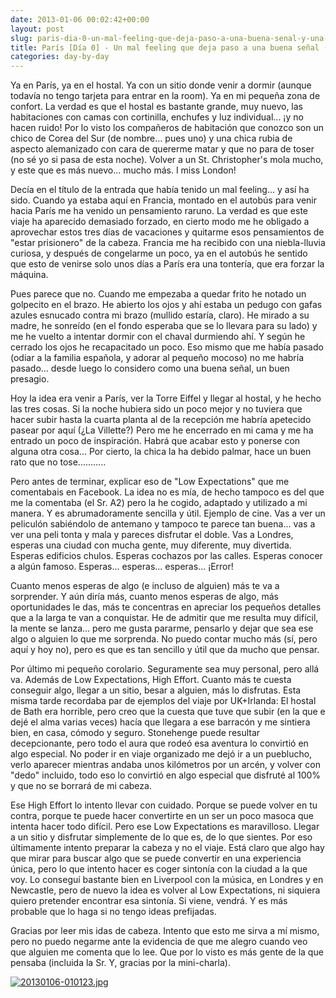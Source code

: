 ```yaml
---
date: 2013-01-06 00:02:42+00:00
layout: post
slug: paris-dia-0-un-mal-feeling-que-deja-paso-a-una-buena-senal-y-una-sorpresa
title: París [Día 0] - Un mal feeling que deja paso a una buena señal (y una sorpresa)
categories: day-by-day
---
```


Ya en París, ya en el hostal. Ya con un sitio donde venir a dormir (aunque todavía no tengo tarjeta para entrar en la room). Ya en mi pequeña zona de confort. La verdad es que el hostal es bastante grande, muy nuevo, las habitaciones con camas con cortinilla, enchufes y luz individual... ¡y no hacen ruido! Por lo visto los compañeros de habitación que conozco son un chico de Corea del Sur (de nombre... pues uno) y una chica rubia de aspecto alemanizado con cara de quererme matar y que no para de toser (no sé yo si pasa de esta noche). Volver a un St. Christopher's mola mucho, y este que es más nuevo... mucho más. I miss London!

Decía en el título de la entrada que había tenido un mal feeling... y así ha sido. Cuando ya estaba aquí en Francia, montado en el autobús para venir hacia París me ha venido un pensamiento raruno. La verdad es que este viaje ha aparecido demasiado forzado, en cierto modo me he obligado a aprovechar estos tres días de vacaciones y quitarme esos pensamientos de "estar prisionero" de la cabeza. Francia me ha recibido con una niebla-lluvia curiosa, y después de congelarme un poco, ya en el autobús he sentido que esto de venirse solo unos días a París era una tontería, que era forzar la máquina.

Pues parece que no. Cuando me empezaba a quedar frito he notado un golpecito en el brazo. He abierto los ojos y ahí estaba un pedugo con gafas azules esnucado contra mi brazo (mullido estaría, claro). He mirado a su madre, he sonreído (en el fondo esperaba que se lo llevara para su lado) y me he vuelto a intentar dormir con el chaval durmiendo ahí. Y según he cerrado los ojos he recapacitado un poco. Eso mismo que me había pasado (odiar a la familia española, y adorar al pequeño mocoso) no me habría pasado... desde luego lo considero como una buena señal, un buen presagio.

Hoy la idea era venir a París, ver la Torre Eiffel y llegar al hostal, y he hecho las tres cosas. Si la noche hubiera sido un poco mejor y no tuviera que hacer subir hasta la cuarta planta al de la recepción me habría apetecido pasear por aquí (¿La Villette?) Pero me he encerrado en mi cama y me ha entrado un poco de inspiración. Habrá que acabar esto y ponerse con alguna otra cosa... Por cierto, la chica la ha debido palmar, hace un buen rato que no tose...........

Pero antes de terminar, explicar eso de "Low Expectations" que me comentabais en Facebook. La idea no es mía, de hecho tampoco es del que me la comentaba (el Sr. A2) pero la he cogido, adaptado y utilizado a mi manera. Y es abrumadoramente sencilla y útil. Ejemplo de cine. Vas a ver un peliculón sabiéndolo de antemano y tampoco te parece tan buena... vas a ver una peli tonta y mala y pareces disfrutar el doble. Vas a Londres, esperas una ciudad con mucha gente, muy diferente, muy divertida. Esperas edificios chulos. Esperas cochazos por las calles. Esperas conocer a algún famoso. Esperas... esperas... esperas... ¡Error!

Cuanto menos esperas de algo (e incluso de alguien) más te va a sorprender. Y aún diría más, cuanto menos esperas de algo, más oportunidades le das, más te concentras en apreciar los pequeños detalles que a la larga te van a conquistar. He de admitir que me resulta muy difícil, la mente se lanza... pero me gusta pararme, pensarlo y dejar que sea ese algo o alguien lo que me sorprenda. No puedo contar mucho más (sí, pero aquí y hoy no), pero es que es tan sencillo y útil que da mucho que pensar.

Por último mi pequeño corolario. Seguramente sea muy personal, pero allá va. Además de Low Expectations, High Effort. Cuanto más te cuesta conseguir algo, llegar a un sitio, besar a alguien, más lo disfrutas. Esta misma tarde recordaba par de ejemplos del viaje por UK+Irlanda:
El hostal de Bath era horrible, pero creo que la cuesta que tuve que subir (en la que e dejé el alma varias veces) hacía que llegara a ese barracón y me sintiera bien, en casa, cómodo y seguro.
Stonehenge puede resultar decepcionante, pero todo el aura que rodeó esa aventura lo convirtió en algo especial. No poder ir en viaje organizado me dejó ir a un pueblucho, verlo aparecer mientras andaba unos kilómetros por un arcén, y volver con "dedo" incluido, todo eso lo convirtió en algo especial que disfruté al 100% y que no se borrará de mi cabeza.

Ese High Effort lo intento llevar con cuidado. Porque se puede volver en tu contra, porque te puede hacer convertirte en un ser un poco masoca que intenta hacer todo difícil. Pero ese Low Expectations es maravilloso. Llegar a un sitio y disfrutar simplemente de lo que es, de lo que sientes. Por eso últimamente intento preparar la cabeza y no el viaje. Está claro que algo hay que mirar para buscar algo que se puede convertir en una experiencia única, pero lo que intento hacer es coger sintonía con la ciudad a la que voy. Lo conseguí bastante bien en Liverpool con la música, en Londres y en Newcastle, pero de nuevo la idea es volver al Low Expectations, ni siquiera quiero pretender encontrar esa sintonía. Si viene, vendrá. Y es más probable que lo haga si no tengo ideas prefijadas.

Gracias por leer mis idas de cabeza. Intento que esto me sirva a mí mismo, pero no puedo negarme ante la evidencia de que me alegro cuando veo que alguien me comenta que lo lee. Que por lo visto es más gente de la que pensaba (incluida la Sr. Y, gracias por la mini-charla).

[![20130106-010123.jpg](http://blog.migueljulian.com/wp-content/uploads/20130106-010123.jpg)](http://blog.migueljulian.com/wp-content/uploads/20130106-010123.jpg)
